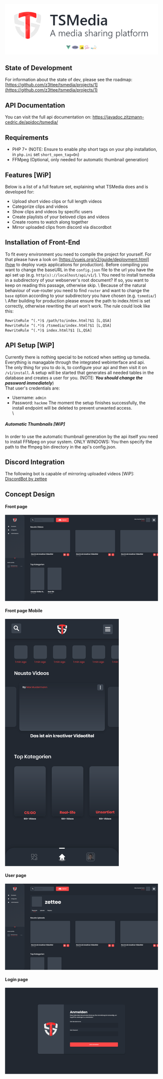 ![Header](/concepts/github_header.png)

## State of Development
For information about the state of dev, please see the roadmap: [https://github.com/z3ttee/tsmedia/projects/1](https://github.com/z3ttee/tsmedia/projects/1)

## API Documentation
You can visit the full api documentation on: https://javadoc.zitzmann-cedric.de/apidoc/tsmedia/

## Requirements
* PHP 7+ (NOTE: Ensure to enable php short tags on your php installation, in `php.ini` set `short_open_tag=On`)
* FFMpeg (Optional, only needed for automatic thumbnail generation)

## Features [WiP]
Below is a list of a full feature set, explaining what TSMedia does and is developed for:
* Upload short video clips or full length videos
* Categorize clips and videos
* Show clips and videos by specific users
* Create playlists of your beloved clips and videos
* Create rooms to watch along together
* Mirror uploaded clips from discord via discordbot

## Installation of Front-End
To fit every environment you need to compile the project for yourself. For that please have a look on [https://vuejs.org/v2/guide/deployment.html](how to deploy vuejs applications for production). Before compiling you want to change the baseURL in the `config.json` file to the url you have the api set up (e.g. `http(s)://localhost/api/v1/`). \ 
You need to install tsmedia in a subdirectory of your webserver's root document? If so, you want to keep on reading this passage, otherwise skip. \ 
Because of the natural behaviour of vue-router you need to find `router` and want to change the `base` option according to your subdirectory you have chosen (e.g. `tsmedia/`) \ 
After building for production please ensure the path to index.html is set correctly, otherwise rewriting the url won't work. The rule could look like this:
```
RewriteRule ^(.*)$ /path/to/index.html?$1 [L,QSA]
RewriteRule ^(.*)$ /tsmedia/index.html?$1 [L,QSA]
RewriteRule ^(.*)$ index.html?$1 [L,QSA]
```

## API Setup [WiP]
Currently there is nothing special to be noticed when setting up tsmedia. Everything is managable through the integrated webinterface and api. \
The only thing for you to do is, to configure your api and then visit it on ``/v1/install``. A setup will be started that generates all needed tables in the database and creates a user for you. (NOTE: **_You should change the password immediately_**) \
That user's credentials are:
* Username: ``admin``
* Password: ``hackme``
The moment the setup finishes successfully, the install endpoint will be deleted to prevent unwanted access. \
 \
##### Automatic Thumbnails [WiP]
In order to use the automatic thumbnail generation by the api itself you need to install FFMpeg on your system.
ONLY WINDOWS: You then specify the path to the ffmpeg bin directory in the api's config.json.

## Discord Integration
The following bot is capable of mirroring uploaded videos [WiP]: \
 [DiscordBot by zettee](https://github.com/z3ttee/discordbotkt)

## Concept Design
#### Front page
![Main Page](/concepts/main_page.png)
#### Front page Mobile
![Front Page](/concepts/main_page_mobile.png)
#### User page
![User Page](/concepts/user_page.png)
#### Login page
![Login Page](/concepts/login_page.png)